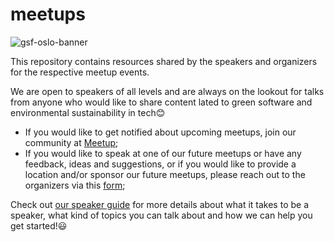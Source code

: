 # meetups

![gsf-oslo-banner](https://github.com/gsf-oslo/meetups/assets/47773700/3b27f8fd-0555-4a04-a9fe-4bfb1b5a00e9)

This repository contains resources shared by the speakers and organizers for the respective meetup events.

We are open to speakers of all levels and are always on the lookout for talks from anyone who would like to share content lated to green software and environmental sustainability in tech😊

- If you would like to get notified about upcoming meetups, join our community at [Meetup](https://www.meetup.com/gsf-oslo);
- If you would like to speak at one of our future meetups or have any feedback, ideas and suggestions, or if you would like to provide a location and/or sponsor our future meetups, please reach out to the organizers via this [form](https://forms.gle/QVJ41pdNCSvP1Bp99);

Check out [our speaker guide](./Speaking%20at%20Green%20Software%20Oslo%20-%20Q&A.pdf) for more details about what it takes to be a speaker, what kind of topics you can talk about and how we can help you get started!😃

